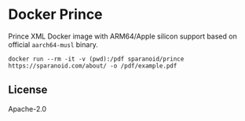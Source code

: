 # Docker Prince

Prince XML Docker image with ARM64/Apple silicon support based on official `aarch64-musl` binary.

```fish
docker run --rm -it -v (pwd):/pdf sparanoid/prince https://sparanoid.com/about/ -o /pdf/example.pdf
```

## License

Apache-2.0
